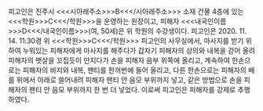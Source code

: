 피고인은 진주시 <<<시아래주소>>>B<<</시아래주소>>> 소재 건물 4층에 있는 <<<학원>>>C<<</학원>>>을 운영하는 원장이고, 피해자 <<<내국인이름>>>D<<</내국인이름>>>(여, 50세)은 위 학원의 수강생이다.
피고인은 2020. 11. 14. 11:30경 위 <<<학원>>>C<<</학원>>> 피고인의 사무실에서, 마사지를 받기 위하여 누워있는 피해자에게 마사지를 해주다가 갑자기 피해자의 상의와 내복을 걷어 올려 피해자의 뱃살을 꼬집듯이 만지다가 손을 피해자 음부 위쪽에 올리고, 계속하여 한손으로는 피해자의 바지와 내복, 팬티를 한꺼번에 들어 올리고, 다른 한손으로는 피해자의 배를 위에서 아래로 쓸어내려 피해자 팬티 안 음모 부위까지 넣고, 같은 방법으로 손을 피해자의 팬티 안 음모 부위까지 한 번 더 넣었다.
이로써 피고인은 피해자를 강제로 추행하였다.